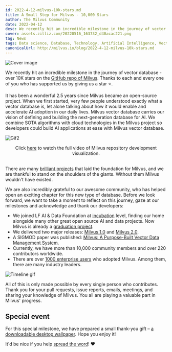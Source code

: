 ```yaml
---
id: 2022-4-12-milvus-10k-stars.md
title: A Small Step for Milvus - 10,000 Stars 
author: The Milvus Community
date: 2022-04-12
desc: We recently hit an incredible milestone in the journey of vector database - over 10K stars on the GitHub repo of Milvus.
cover: assets.zilliz.com/20220516_163732_d40acac221.png
tag: News
tags: Data science, Database, Technology, Artificial Intelligence, Vector Management
canonicalUrl: http://milvus.io/blog/2022-4-12-milvus-10k-stars.md
---
```


![Cover image](https://assets.zilliz.com/20220516_163732_d40acac221.png "Milvus reached 10K stars on GitHub.")

We recently hit an incredible milestone in the journey of vector database - over 10K stars on the [GitHub repo of Milvus](https://github.com/milvus-io/milvus). Thanks to each and every one of you who has supported us by giving us a star ⭐️.

It has been a wonderful 2.5 years since Milvus became an open-source project. When we first started, very few people understood exactly what a vector database is, let alone talking about how it would enable and accelerate AI adoption in our daily lives. Milvus vector database carries our vision of defining and building the next-generation database for AI. We combine SOTA algorithms with cloud technologies in the Milvus project so developers could build AI applications at ease with Milvus vector database.

![Gif2](https://assets.zilliz.com/Milvus_0_10000_d50a914332.gif "Milvus repository development visualization - road to 10,000 stargazers.")

<div align="center">Click <a href="https://www.youtube.com/watch?v=zIAX_oPI2Jk&ab_channel=Milvus-VectorDatabase">here</a> to watch the full video of Milvus repository development visualization.</div>

<br/>


There are many [brilliant projects](https://github.com/milvus-io/milvus) that laid the foundation for Milvus, and we are thankful to stand on the shoulders of the giants. Without them Milvus wouldn't have existed. 

We are also incredibly grateful to our awesome community, who has helped open an exciting chapter for this new type of database. Before we look forward, we want to take a moment to reflect on this journey, gaze at our milestones and acknowledge and thank our developers:

- We joined LF AI & Data Foundation at [incubation](https://lfaidata.foundation/blog/2020/04/02/milvus-joins-lf-ai-as-new-incubation-project/) level, finding our home alongside many other great open source AI and data projects. Now Milvus is already a [graduation project](https://lfaidata.foundation/blog/2021/06/23/lf-ai-data-foundation-announces-graduation-of-milvus-project/). 
- We delivered two major releases: [Milvus 1.0](https://milvus.io/docs/v1.0.0/announcement.md) and [Milvus 2.0](https://milvus.io/docs/v2.0.0/comparison.md). 
- A SIGMOD paper was published: [Milvus: A Purpose-Built Vector Data Management System](https://dl.acm.org/doi/abs/10.1145/3448016.3457550).
- Currently, we have more than 10,000 community members and over 220 contributors worldwide. 
- There are over [1000 enterprise users](https://milvus.io/) who adopted Milvus. Among them, there are many industry leaders. 

![Timeline gif](https://assets.zilliz.com/Milvus_10000_star_timeline_3sec_de1a7c906a.gif "Milvus 10000 star timeline.")

All of this is only made possible by every single person who contributes. Thank you for your pull requests, issue reports, emails, meetings, and sharing your knowledge of Milvus. You all are playing a valuable part in Milvus' progress. 

## Special event

For this special milestone, we have prepared a small thank-you gift – [a downloadable desktop wallpaper](https://assets.zilliz.com/10_K_stars_2b2e0e0b36.png). Hope you enjoy it! 

It'd be nice if you help [spread the word](https://twitter.com/milvusio)! ❤️

